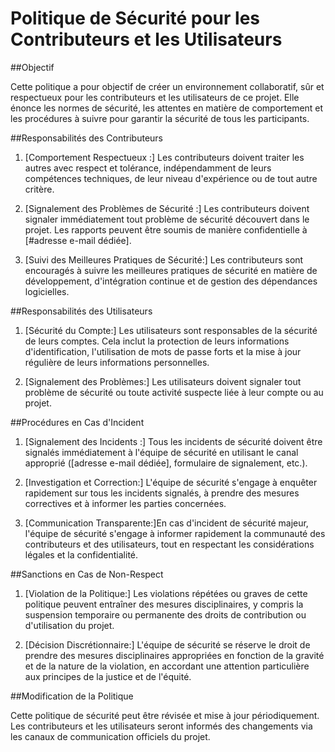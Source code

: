 # Politique de Sécurité pour les Contributeurs et les Utilisateurs

##Objectif

Cette politique a pour objectif de créer un environnement collaboratif, sûr et respectueux pour les contributeurs et les utilisateurs de ce projet. Elle énonce les normes de sécurité, les attentes en matière de comportement et les procédures à suivre pour garantir la sécurité de tous les participants.

##Responsabilités des Contributeurs

1.	[Comportement Respectueux :] Les contributeurs doivent traiter les autres avec 	respect et tolérance, indépendamment de leurs compétences techniques, de leur niveau 	d'expérience ou de tout autre critère.

2.	[Signalement des Problèmes de Sécurité :] Les contributeurs doivent signaler immédiatement tout problème de sécurité découvert dans le projet. Les rapports peuvent être 	soumis de manière confidentielle à [#adresse e-mail dédiée].

3.	[Suivi des Meilleures Pratiques de Sécurité:] Les contributeurs sont encouragés à suivre les meilleures pratiques de sécurité en matière de développement, 	d'intégration continue et de gestion des dépendances logicielles.

##Responsabilités des Utilisateurs

1.	[Sécurité du Compte:] Les utilisateurs sont responsables de la sécurité de leurs comptes. Cela inclut la protection de leurs informations d'identification, 	l'utilisation de mots de passe forts et la mise à jour régulière de leurs informations personnelles.


2.	[Signalement des Problèmes:] Les utilisateurs doivent signaler tout problème de sécurité ou toute activité suspecte liée à leur compte ou au projet.


##Procédures en Cas d'Incident

1.	[Signalement des Incidents :] Tous les incidents de sécurité doivent être signalés immédiatement à l'équipe de sécurité en utilisant le canal approprié ([adresse e-mail 	dédiée], formulaire de signalement, etc.).

2.	[Investigation et Correction:] L'équipe de sécurité s'engage à enquêter rapidement sur tous les incidents signalés, à prendre des mesures correctives et à informer les 	parties concernées.

3.	[Communication Transparente:]En cas d'incident de sécurité majeur, l'équipe de 	sécurité s'engage à informer rapidement la communauté des contributeurs et des 	utilisateurs, tout en respectant les considérations légales et la confidentialité.

##Sanctions en Cas de Non-Respect

1.	[Violation de la Politique:] Les violations répétées ou graves de cette politique peuvent entraîner des mesures disciplinaires, y compris la suspension temporaire ou 	permanente des droits de contribution ou d'utilisation du projet.

2.	[Décision Discrétionnaire:] L'équipe de sécurité se réserve le droit de prendre des mesures disciplinaires appropriées en fonction de la gravité et de la nature de la 	violation, en accordant une attention particulière aux principes de la justice et de l'équité.

##Modification de la Politique

Cette politique de sécurité peut être révisée et mise à jour périodiquement. Les contributeurs et les utilisateurs seront informés des changements via les canaux de communication officiels du projet.







